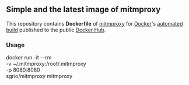 ## Simple and the latest image of mitmproxy

This repository contains **Dockerfile** of [mitmproxy](https://mitmproxy.org) for [Docker](https://www.docker.com/)'s [automated build](https://hub.docker.com/r/sgrio/mitm/) published to the public [Docker Hub](https://hub.docker.com/).

### Usage

docker run -it --rm \
    -v ~/.mitmproxy:/root/.mitmproxy \
    -p 8080:8080 \
    sgrio/mitmproxy mitmproxy
